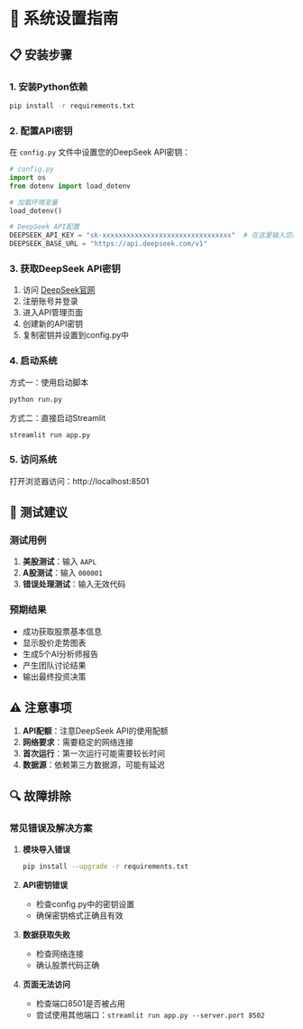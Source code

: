 # 🔧 系统设置指南

## 📋 安装步骤

### 1. 安装Python依赖
```bash
pip install -r requirements.txt
```

### 2. 配置API密钥

在 `config.py` 文件中设置您的DeepSeek API密钥：

```python
# config.py
import os
from dotenv import load_dotenv

# 加载环境变量
load_dotenv()

# DeepSeek API配置
DEEPSEEK_API_KEY = "sk-xxxxxxxxxxxxxxxxxxxxxxxxxxxxxxxx"  # 在这里输入您的API密钥
DEEPSEEK_BASE_URL = "https://api.deepseek.com/v1"
```

### 3. 获取DeepSeek API密钥

1. 访问 [DeepSeek官网](https://platform.deepseek.com/)
2. 注册账号并登录
3. 进入API管理页面
4. 创建新的API密钥
5. 复制密钥并设置到config.py中

### 4. 启动系统

方式一：使用启动脚本
```bash
python run.py
```

方式二：直接启动Streamlit
```bash
streamlit run app.py
```

### 5. 访问系统
打开浏览器访问：http://localhost:8501

## 🧪 测试建议

### 测试用例
1. **美股测试**：输入 `AAPL`
2. **A股测试**：输入 `000001`
3. **错误处理测试**：输入无效代码

### 预期结果
- 成功获取股票基本信息
- 显示股价走势图表
- 生成5个AI分析师报告
- 产生团队讨论结果
- 输出最终投资决策

## ⚠️ 注意事项

1. **API配额**：注意DeepSeek API的使用配额
2. **网络要求**：需要稳定的网络连接
3. **首次运行**：第一次运行可能需要较长时间
4. **数据源**：依赖第三方数据源，可能有延迟

## 🔍 故障排除

### 常见错误及解决方案

1. **模块导入错误**
   ```bash
   pip install --upgrade -r requirements.txt
   ```

2. **API密钥错误**
   - 检查config.py中的密钥设置
   - 确保密钥格式正确且有效

3. **数据获取失败**
   - 检查网络连接
   - 确认股票代码正确

4. **页面无法访问**
   - 检查端口8501是否被占用
   - 尝试使用其他端口：`streamlit run app.py --server.port 8502`
